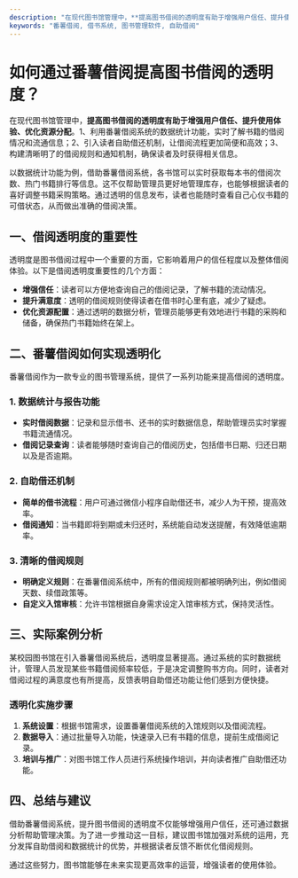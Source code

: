 ```yaml
---
description: "在现代图书馆管理中，**提高图书借阅的透明度有助于增强用户信任、提升使用体验、优化资源分配**。1、利用番薯借阅系统的数据统计功能，实时了解书籍的借阅情况和流通信息；2、引入读者自助借还机制，让借阅流程更加简便和高效；3、构建清晰明了的借阅规则和通知机制，确保读者及时获得相关信息。"
keywords: "番薯借阅, 借书系统, 图书管理软件, 自助借阅"
---
```

# 如何通过番薯借阅提高图书借阅的透明度？

在现代图书馆管理中，**提高图书借阅的透明度有助于增强用户信任、提升使用体验、优化资源分配**。1、利用番薯借阅系统的数据统计功能，实时了解书籍的借阅情况和流通信息；2、引入读者自助借还机制，让借阅流程更加简便和高效；3、构建清晰明了的借阅规则和通知机制，确保读者及时获得相关信息。

以数据统计功能为例，借助番薯借阅系统，各书馆可以实时获取每本书的借阅次数、热门书籍排行等信息。这不仅帮助管理员更好地管理库存，也能够根据读者的喜好调整书籍采购策略。通过透明的信息发布，读者也能随时查看自己心仪书籍的可借状态，从而做出准确的借阅决策。

## 一、借阅透明度的重要性

透明度是图书借阅过程中一个重要的方面，它影响着用户的信任程度以及整体借阅体验。以下是借阅透明度重要性的几个方面：

- **增强信任**：读者可以方便地查询自己的借阅记录，了解书籍的流动情况。
- **提升满意度**：透明的借阅规则使得读者在借书时心里有底，减少了疑虑。
- **优化资源配置**：通过透明的数据分析，管理员能够更有效地进行书籍的采购和储备，确保热门书籍始终在架上。

## 二、番薯借阅如何实现透明化

番薯借阅作为一款专业的图书管理系统，提供了一系列功能来提高借阅的透明度。

### 1. 数据统计与报告功能

- **实时借阅数据**：记录和显示借书、还书的实时数据信息，帮助管理员实时掌握书籍流通情况。
- **借阅记录查询**：读者能够随时查询自己的借阅历史，包括借书日期、归还日期以及是否逾期。

### 2. 自助借还机制

- **简单的借书流程**：用户可通过微信小程序自助借还书，减少人为干预，提高效率。
- **借阅通知**：当书籍即将到期或未归还时，系统能自动发送提醒，有效降低逾期率。

### 3. 清晰的借阅规则

- **明确定义规则**：在番薯借阅系统中，所有的借阅规则都被明确列出，例如借阅天数、续借政策等。
- **自定义入馆审核**：允许书馆根据自身需求设定入馆审核方式，保持灵活性。

## 三、实际案例分析

某校园图书馆在引入番薯借阅系统后，透明度显著提高。通过系统的实时数据统计，管理人员发现某些书籍借阅频率较低，于是决定调整购书方向。同时，读者对借阅过程的满意度也有所提高，反馈表明自助借还功能让他们感到方便快捷。

### 透明化实施步骤

1. **系统设置**：根据书馆需求，设置番薯借阅系统的入馆规则以及借阅流程。
2. **数据导入**：通过批量导入功能，快速录入已有书籍的信息，提前生成借阅记录。
3. **培训与推广**：对图书馆工作人员进行系统操作培训，并向读者推广自助借还功能。

## 四、总结与建议

借助番薯借阅系统，提升图书借阅的透明度不仅能够增强用户信任，还可通过数据分析帮助管理决策。为了进一步推动这一目标，建议图书馆加强对系统的运用，充分发挥自助借阅和数据统计的优势，并根据读者反馈不断优化借阅规则。

通过这些努力，图书馆能够在未来实现更高效率的运营，增强读者的使用体验。
